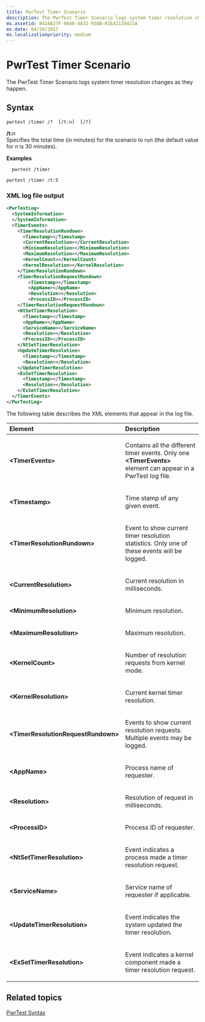 ```yaml
---
title: PwrTest Timer Scenario
description: The PwrTest Timer Scenario logs system timer resolution changes as they happen.
ms.assetid: 842A827F-8046-4A31-938B-B1EA2119421A
ms.date: 04/20/2017
ms.localizationpriority: medium
---
```


# PwrTest Timer Scenario


The PwrTest Timer Scenario logs system timer resolution changes as they happen.

## <span id="Syntax"></span><span id="syntax"></span><span id="SYNTAX"></span>Syntax


```
pwrtest /timer /?  [/t:n]  [/?] 
```

<span id="_t_n"></span><span id="_T_N"></span>**/t:**<em>n</em>  
Specifies the total time (in minutes) for the scenario to run (the default value for *n* is 30 minutes).

**Examples**

```
  pwrtest /timer
```

```
pwrtest /timer /t:5
```

### <span id="XML_log_file_output"></span><span id="xml_log_file_output"></span><span id="XML_LOG_FILE_OUTPUT"></span>XML log file output

```XML
<PwrTestLog>
  <SystemInformation>
  </SystemInformation>
  <TimerEvents> 
    <TimerResolutionRundown>
      <Timestamp></Timestamp>
      <CurrentResolution></CurrentResolution>
      <MinimumResolution></MinimumResolution>
      <MaximumResolution></MaximumResolution>
      <KernelCount></KernelCount>
      <KernelResolution></KernelResolution>
    </TimerResolutionRundown>
    <TimerResolutionRequestRundown>
        <Timestamp></Timestamp>
        <AppName></AppName>
        <Resolution></Resolution>
        <ProcessID></ProcessID>
    </TimerResolutionRequestRundown>
    <NtSetTimerResolution>
      <Timestamp></Timestamp>
      <AppName></AppName>
      <ServiceName></ServiceName>
      <Resolution></Resolution>
      <ProcessID></ProcessID>
    </NtSetTimerResolution>
    <UpdateTimerResolution>
      <Timestamp></Timestamp>
      <Resolution></Resolution>
    </UpdateTimerResolution>
    <ExSetTimerResolution>
      <Timestamp></Timestamp>
      <Resolution></Resolution>
    </ExSetTimerResolution>  
  </TimerEvents>
</PwrTestLog> 
```

The following table describes the XML elements that appear in the log file.

<table>
<colgroup>
<col width="50%" />
<col width="50%" />
</colgroup>
<thead>
<tr class="header">
<th align="left">Element</th>
<th align="left">Description</th>
</tr>
</thead>
<tbody>
<tr class="odd">
<td align="left"><strong>&lt;TimerEvents&gt;</strong></td>
<td align="left"><p>Contains all the different timer events. Only one <strong>&lt;TimerEvents&gt;</strong> element can appear in a PwrTest log file.</p></td>
</tr>
<tr class="even">
<td align="left"><strong>&lt;Timestamp&gt;</strong></td>
<td align="left"><p>Time stamp of any given event.</p></td>
</tr>
<tr class="odd">
<td align="left"><strong>&lt;TimerResolutionRundown&gt;</strong></td>
<td align="left"><p>Event to show current timer resolution statistics. Only one of these events will be logged.</p></td>
</tr>
<tr class="even">
<td align="left"><strong>&lt;CurrentResolution&gt;</strong></td>
<td align="left"><p>Current resolution in milliseconds.</p></td>
</tr>
<tr class="odd">
<td align="left"><strong>&lt;MinimumResolution&gt;</strong></td>
<td align="left"><p>Minimum resolution.</p></td>
</tr>
<tr class="even">
<td align="left"><strong>&lt;MaximumResolution&gt;</strong></td>
<td align="left"><p>Maximum resolution.</p></td>
</tr>
<tr class="odd">
<td align="left"><strong>&lt;KernelCount&gt;</strong></td>
<td align="left"><p>Number of resolution requests from kernel mode.</p></td>
</tr>
<tr class="even">
<td align="left"><strong>&lt;KernelResolution&gt;</strong></td>
<td align="left"><p>Current kernel timer resolution.</p></td>
</tr>
<tr class="odd">
<td align="left"><strong>&lt;TimerResolutionRequestRundown&gt;</strong></td>
<td align="left"><p>Events to show current resolution requests. Multiple events may be logged.</p></td>
</tr>
<tr class="even">
<td align="left"><strong>&lt;AppName&gt;</strong></td>
<td align="left"><p>Process name of requester.</p></td>
</tr>
<tr class="odd">
<td align="left"><strong>&lt;Resolution&gt;</strong></td>
<td align="left"><p>Resolution of request in milliseconds.</p></td>
</tr>
<tr class="even">
<td align="left"><strong>&lt;ProcessID&gt;</strong></td>
<td align="left"><p>Process ID of requester.</p></td>
</tr>
<tr class="odd">
<td align="left"><strong>&lt;NtSetTimerResolution&gt;</strong></td>
<td align="left"><p>Event indicates a process made a timer resolution request.</p></td>
</tr>
<tr class="even">
<td align="left"><strong>&lt;ServiceName&gt;</strong></td>
<td align="left"><p>Service name of requester if applicable.</p></td>
</tr>
<tr class="odd">
<td align="left"><strong>&lt;UpdateTimerResolution&gt;</strong></td>
<td align="left"><p>Event indicates the system updated the timer resolution.</p></td>
</tr>
<tr class="even">
<td align="left"><strong>&lt;ExSetTimerResolution&gt;</strong></td>
<td align="left"><p>Event indicates a kernel component made a timer resolution request.</p></td>
</tr>
</tbody>
</table>

 

## <span id="related_topics"></span>Related topics


[PwrTest Syntax](pwrtest-syntax.md)

 

 






